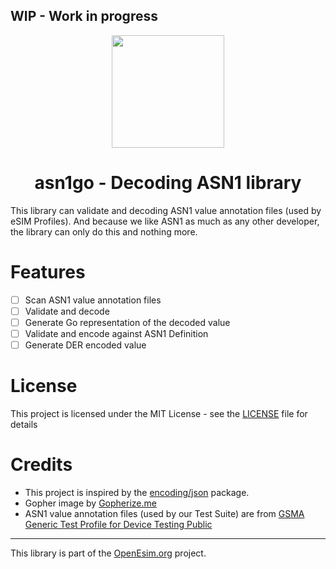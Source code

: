 ## WIP - Work in progress
<p align="center">
<img height="180px" src="https://user-images.githubusercontent.com/25115243/221076357-e03020ae-463d-4c32-8c94-8db6afc2a6af.png" />
<h1 align="center">asn1go - Decoding ASN1 library</h1>
</p>

This library can validate and decoding ASN1 value annotation files (used by eSIM Profiles).
And because we like ASN1 as much as any other developer, the library can only do this and nothing more.

# Features
- [ ] Scan ASN1 value annotation files
- [ ] Validate and decode
- [ ] Generate Go representation of the decoded value
- [ ] Validate and encode against ASN1 Definition
- [ ] Generate DER encoded value

# License
This project is licensed under the MIT License - see the [LICENSE](LICENSE) file for details

# Credits
- This project is inspired by the [encoding/json](https://golang.org/pkg/encoding/json/) package.
- Gopher image by [Gopherize.me](https://gopherize.me/)
- ASN1 value annotation files (used by our Test Suite) are from [GSMA Generic Test Profile for Device Testing Public](https://github.com/GSMATerminals/Generic-eUICC-Test-Profile-for-Device-Testing-Public)

----

This library is part of the [OpenEsim.org](https://opensesim.org) project.
